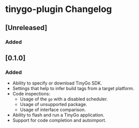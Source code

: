 <!-- Keep a Changelog guide -> https://keepachangelog.com -->

# tinygo-plugin Changelog

## [Unreleased]
### Added

## [0.1.0]
### Added
- Ability to specify or download TinyGo SDK.
- Settings that help to infer build tags from a target platform.
- Code inspections:
  - Usage of the `go` with a disabled scheduler.
  - Usage of unsupported package.
  - Usage of interface comparison.
- Ability to flash and run a TinyGo application.
- Support for code completion and autoimport.

